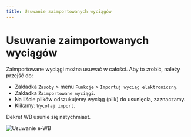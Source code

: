 ```yaml
---
title: Usuwanie zaimportowanych wyciągów
---
```


# Usuwanie zaimportowanych wyciągów

Zaimportowane wyciągi można usuwać w całości. Aby to zrobić, należy przejść do:

- Zakładka `Zasoby` > menu `Funkcje` > `Importuj wyciąg elektroniczny`.
- Zakładka `Zaimportowane wyciągi`.
- Na liście plików odszukujemy wyciąg (plik) do usunięcia, zaznaczamy.
- Klikamy: `Wycofaj import`. 

Dekret WB usunie się natychmiast.

![Usuwanie e-WB](usuwaniewb.gif)